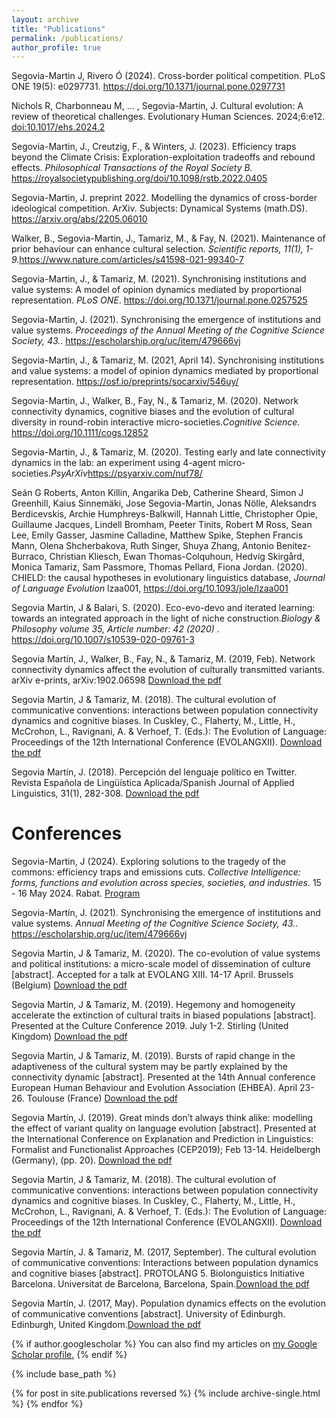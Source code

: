 ```yaml
---
layout: archive
title: "Publications"
permalink: /publications/
author_profile: true
---
```


Segovia-Martin J, Rivero Ó (2024). Cross-border political competition. PLoS ONE 19(5): e0297731. <a href= "https://doi.org/10.1371/journal.pone.0297731">https://doi.org/10.1371/journal.pone.0297731</a>

Nichols R, Charbonneau M, ... , Segovia-Martin, J. Cultural evolution: A review of theoretical challenges. Evolutionary Human Sciences. 2024;6:e12. <a href= "https://www.cambridge.org/core/journals/evolutionary-human-sciences/article/cultural-evolution-a-review-of-theoretical-challenges/F1DAA0367EBB4F7866F9B624DB2D9BEA">doi:10.1017/ehs.2024.2</a>

Segovia-Martin, J., Creutzig, F., & Winters, J. (2023). Efficiency traps beyond the Climate Crisis: Exploration-exploitation tradeoffs and rebound effects. <i>Philosophical Transactions of the Royal Society B.</i> <a href= "https://royalsocietypublishing.org/doi/10.1098/rstb.2022.0405">https://royalsocietypublishing.org/doi/10.1098/rstb.2022.0405</a>

Segovia-Martin, J. preprint 2022. Modelling the dynamics of cross-border ideological competition. ArXiv. Subjects: Dynamical Systems (math.DS). <a href= "https://arxiv.org/abs/2205.06010">https://arxiv.org/abs/2205.06010</a>

Walker, B., Segovia-Martin, J., Tamariz, M., & Fay, N. (2021). Maintenance of prior behaviour can enhance cultural selection. <i>Scientific reports, 11(1), 1-9.</i><a href= "https://www.nature.com/articles/s41598-021-99340-7">https://www.nature.com/articles/s41598-021-99340-7</a>

Segovia-Martin, J., & Tamariz, M. (2021). Synchronising institutions and value systems: A model of opinion dynamics mediated by proportional representation. <i>PLoS ONE</i>. <a href= "https://doi.org/10.1371/journal.pone.0257525">https://doi.org/10.1371/journal.pone.0257525</a>

Segovia-Martin, J. (2021). Synchronising the emergence of institutions and value systems. <i> Proceedings of the Annual Meeting of the Cognitive Science Society, 43.</i>. <a href= "https://escholarship.org/uc/item/479666vj">https://escholarship.org/uc/item/479666vj</a>

Segovia-Martin, J., & Tamariz, M. (2021, April 14). Synchronising institutions and value systems: a model of opinion dynamics mediated by proportional representation. <a href= "https://osf.io/preprints/socarxiv/546uy/">https://osf.io/preprints/socarxiv/546uy/</a>

Segovia-Martin,  J.,  Walker,  B.,  Fay,  N.,  &  Tamariz,  M. (2020). Network connectivity dynamics, cognitive biases and the evolution of cultural diversity in round-robin interactive micro-societies.<i>Cognitive Science</i>. <a href= "https://doi.org/10.1111/cogs.12852">https://doi.org/10.1111/cogs.12852</a>

Segovia-Martin, J., & Tamariz, M. (2020). Testing early and late connectivity dynamics in the lab: an experiment using 4-agent micro-societies.<i>PsyArXiv</i><a href= "https://psyarxiv.com/nuf78/">https://psyarxiv.com/nuf78/</a>

Seán G Roberts, Anton Killin, Angarika Deb, Catherine Sheard, Simon J Greenhill, Kaius Sinnemäki, Jose Segovia-Martin, Jonas Nölle, Aleksandrs Berdicevskis, Archie Humphreys-Balkwill, Hannah Little, Christopher Opie, Guillaume Jacques, Lindell Bromham, Peeter Tinits, Robert M Ross, Sean Lee, Emily Gasser, Jasmine Calladine, Matthew Spike, Stephen Francis Mann, Olena Shcherbakova, Ruth Singer, Shuya Zhang, Antonio Benítez-Burraco, Christian Kliesch, Ewan Thomas-Colquhoun, Hedvig Skirgård, Monica Tamariz, Sam Passmore, Thomas Pellard, Fiona Jordan. (2020). CHIELD: the causal hypotheses in evolutionary linguistics database, <i>Journal of Language Evolution</i> lzaa001, <a href= "https://doi.org/10.1093/jole/lzaa001">https://doi.org/10.1093/jole/lzaa001</a>

Segovia Martin, J & Balari, S. (2020). Eco-evo-devo and iterated learning: towards an integrated approach in the light of niche construction.<i>Biology & Philosophy volume 35, Article number: 42 (2020) </i>. <a href= "https://doi.org/10.1007/s10539-020-09761-3">https://doi.org/10.1007/s10539-020-09761-3</a>

Segovia  Martín,  J.,  Walker,  B.,  Fay,  N.,  &  Tamariz,  M. (2019,  Feb).  Network  connectivity  dynamics  affect  the evolution of culturally transmitted variants. arXiv e-prints, arXiv:1902.06598 <a href="https://arxiv.org/abs/1902.06598" download="Segovia_Martín_connectivity_dynamics_arXiv_2019.pdf">Download the pdf</a>

Segovia Martin, J & Tamariz, M. (2018). The cultural evolution of communicative conventions: interactions between population connectivity dynamics and cognitive biases. In Cuskley, C., Flaherty, M., Little, H., McCrohon, L., Ravignani, A. & Verhoef, T. (Eds.): The Evolution of Language: Proceedings of the 12th International Conference (EVOLANGXII). <a href="https://wydawnictwo.umk.pl/upload/files/OPEN%20ACCESS/The%20Evolution%20of%20Language/068%20poprawione.pdf" download="Segovia_Tamariz_Evolang_2018.pdf">Download the pdf</a>

Segovia Martín, J. (2018). Percepción del lenguaje político en Twitter. Revista Española de Lingüística Aplicada/Spanish Journal of Applied Linguistics, 31(1), 282-308. <a href="https://www.jbe-platform.com/content/journals/10.1075/resla.15060.seg" download="Segovia_RESLA_2018.pdf">Download the pdf</a>

Conferences
======

Segovia-Martin, J (2024). Exploring solutions to the tragedy of the commons: efficiency traps and emissions cuts. <i>Collective Intelligence: forms, functions and evolution across species, societies, and industries.</i> 15 - 16 May 2024. Rabat. <a href= "https://sci.um6p.ma/wp-content/uploads/2024/05/CI_conference_2024_may.pdf">Program</a>

Segovia-Martín, J. (2021). Synchronising the emergence of institutions and value systems. <i> Annual Meeting of the Cognitive Science Society, 43.</i>. <a href= "https://escholarship.org/uc/item/479666vj">https://escholarship.org/uc/item/479666vj</a>

Segovia Martin, J & Tamariz, M. (2020). 	The co-evolution of value systems and political institutions: a micro-scale model of dissemination of culture [abstract]. Accepted for a talk at EVOLANG XIII. 14-17 April. Brussels (Belgium)  <a href="https://github.com/jsegoviamartin/jsegoviamartin.github.io/blob/master/Abstract_EvolangXIII_Segovia.pdf" download="Abstract_EvolangXIII_Segovia.pdf">Download the pdf</a>

Segovia Martin, J & Tamariz, M. (2019). Hegemony and homogeneity accelerate the extinction of cultural traits in biased populations [abstract]. Presented at the Culture Conference 2019. July 1-2. Stirling (United Kingdom) <a href="https://github.com/jsegoviamartin/jsegoviamartin.github.io/blob/master/Abstract_Stirling_Segovia.pdf" download="Abstract_Stirling_Segovia.pdf">Download the pdf</a>

Segovia Martin, J & Tamariz, M. (2019). Bursts of rapid change in the adaptiveness of the cultural system may be partly explained by the connectivity dynamic [abstract]. Presented at the 14th Annual conference European Human Behaviour and Evolution Association (EHBEA). April 23-26. Toulouse (France) <a href="https://github.com/jsegoviamartin/jsegoviamartin.github.io/blob/master/Abstract_EHBEA_Segovia.pdf" download="Abstract_EHBEA_Segovia.pdf">Download the pdf</a>

Segovia Martín, J. (2019). Great minds don’t always think alike: modelling the effect of variant quality on language evolution [abstract]. Presented at the International Conference on Explanation and Prediction in Linguistics: Formalist and Functionalist Approaches (CEP2019); Feb 13-14. Heidelbergh (Germany), (pp. 20). <a href="https://www.slav.uni-heidelberg.de/cep2019/abstracts.html" download="Segovia_Martín_CEP_2019.pdf">Download the pdf</a>

Segovia Martin, J & Tamariz, M. (2018). The cultural evolution of communicative conventions: interactions between population connectivity dynamics and cognitive biases. In Cuskley, C., Flaherty, M., Little, H., McCrohon, L., Ravignani, A. & Verhoef, T. (Eds.): The Evolution of Language: Proceedings of the 12th International Conference (EVOLANGXII). <a href="https://wydawnictwo.umk.pl/upload/files/OPEN%20ACCESS/The%20Evolution%20of%20Language/068%20poprawione.pdf" download="Segovia_Tamariz_Evolang_2018.pdf">Download the pdf</a>

Segovia Martín, J. & Tamariz, M. (2017, September). The cultural evolution of communicative conventions: Interactions between population dynamics and cognitive biases [abstract]. PROTOLANG 5. Biolonguistics Initiative Barcelona. Universitat de Barcelona, Barcelona, Spain.<a href="https://github.com/jsegoviamartin/jsegoviamartin.github.io/blob/master/Jose_Segovia_Protolang5.pdf" download="Jose_Segovia_Protolang5.pdf
">Download the pdf</a>

Segovia Martín, J. (2017, May). Population dynamics effects on the evolution of communicative conventions [abstract]. University of Edinburgh. Edinburgh, United Kingdom.<a href="https://github.com/jsegoviamartin/jsegoviamartin.github.io/blob/master/Jose_Segovia_LEL_Conference.pdf" download="Jose_Segovia_LEL_Conference.pdf">Download the pdf</a>

{% if author.googlescholar %}
  You can also find my articles on <u><a href="{{author.googlescholar}}">my Google Scholar profile</a>.</u>
{% endif %}

{% include base_path %}

{% for post in site.publications reversed %}
  {% include archive-single.html %}
{% endfor %}
